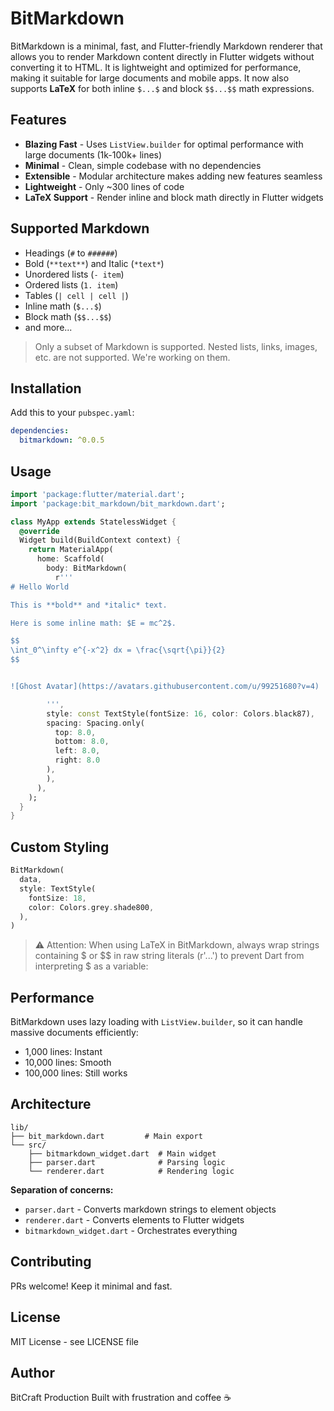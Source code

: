 # BitMarkdown

BitMarkdown is a minimal, fast, and Flutter-friendly Markdown renderer that allows you to render Markdown content directly in Flutter widgets without converting it to HTML. It is lightweight and optimized for performance, making it suitable for large documents and mobile apps. It now also supports **LaTeX** for both inline `$...$` and block `$$...$$` math expressions.

## Features

- **Blazing Fast** - Uses `ListView.builder` for optimal performance with large documents (1k-100k+ lines)
- **Minimal** - Clean, simple codebase with no dependencies
- **Extensible** - Modular architecture makes adding new features seamless
- **Lightweight** - Only ~300 lines of code
- **LaTeX Support** - Render inline and block math directly in Flutter widgets

## Supported Markdown

- Headings (`#` to `######`)
- Bold (`**text**`) and Italic (`*text*`)
- Unordered lists (`- item`)
- Ordered lists (`1. item`)
- Tables (`| cell | cell |`)
- Inline math (`$...$`)
- Block math (`$$...$$`)
- and more...

> Only a subset of Markdown is supported. Nested lists, links, images, etc. are not supported. We're working on them.

## Installation

Add this to your `pubspec.yaml`:

```yaml
dependencies:
  bitmarkdown: ^0.0.5
```

## Usage

```dart
import 'package:flutter/material.dart';
import 'package:bit_markdown/bit_markdown.dart';

class MyApp extends StatelessWidget {
  @override
  Widget build(BuildContext context) {
    return MaterialApp(
      home: Scaffold(
        body: BitMarkdown(
          r'''
# Hello World

This is **bold** and *italic* text.

Here is some inline math: $E = mc^2$.

$$
\int_0^\infty e^{-x^2} dx = \frac{\sqrt{\pi}}{2}
$$


![Ghost Avatar](https://avatars.githubusercontent.com/u/99251680?v=4)

        ''',
        style: const TextStyle(fontSize: 16, color: Colors.black87),
        spacing: Spacing.only(
          top: 8.0,
          bottom: 8.0,
          left: 8.0,
          right: 8.0
        ),
        ),
      ),
    );
  }
}
```

## Custom Styling

```dart
BitMarkdown(
  data,
  style: TextStyle(
    fontSize: 18,
    color: Colors.grey.shade800,
  ),
)
```

> ⚠️ Attention: When using LaTeX in BitMarkdown, always wrap strings containing $ or $$ in raw string literals (r'...') to prevent Dart from interpreting $ as a variable:

## Performance

BitMarkdown uses lazy loading with `ListView.builder`, so it can handle massive documents efficiently:

* 1,000 lines: Instant
* 10,000 lines: Smooth
* 100,000 lines: Still works

## Architecture

```
lib/
├── bit_markdown.dart         # Main export
└── src/
    ├── bitmarkdown_widget.dart  # Main widget
    ├── parser.dart              # Parsing logic
    └── renderer.dart            # Rendering logic
```

**Separation of concerns:**

* `parser.dart` - Converts markdown strings to element objects
* `renderer.dart` - Converts elements to Flutter widgets
* `bitmarkdown_widget.dart` - Orchestrates everything

## Contributing

PRs welcome! Keep it minimal and fast.

## License

MIT License - see LICENSE file

## Author

BitCraft Production
Built with frustration and coffee ☕
